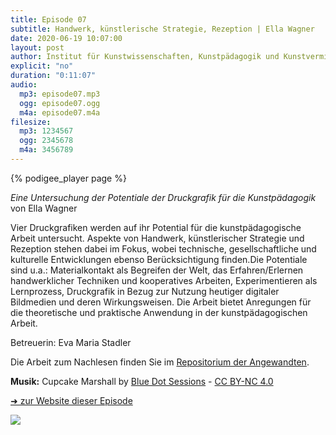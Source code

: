 ```yaml
---
title: Episode 07
subtitle: Handwerk, künstlerische Strategie, Rezeption | Ella Wagner
date: 2020-06-19 10:07:00
layout: post
author: Institut für Kunstwissenschaften, Kunstpädagogik und Kunstvermittlung
explicit: "no"
duration: "0:11:07"
audio:
  mp3: episode07.mp3
  ogg: episode07.ogg
  m4a: episode07.m4a
filesize:
  mp3: 1234567
  ogg: 2345678
  m4a: 3456789
---
```


{% podigee_player page %}

_Eine Untersuchung der Potentiale der Druckgrafik für die Kunstpädagogik_ von Ella Wagner

Vier Druckgrafiken werden auf ihr Potential für die kunstpädagogische Arbeit untersucht. Aspekte von Handwerk, künstlerischer Strategie und Rezeption stehen dabei im Fokus, wobei technische, gesellschaftliche und kulturelle Entwicklungen ebenso Berücksichtigung finden.Die Potentiale sind u.a.: Materialkontakt als Begreifen der Welt, das Erfahren/Erlernen handwerklicher Techniken und kooperatives Arbeiten, Experimentieren als Lernprozess, Druckgrafik in Bezug zur Nutzung heutiger digitaler Bildmedien und deren Wirkungsweisen. Die Arbeit bietet Anregungen für die theoretische und praktische Anwendung in der kunstpädagogischen Arbeit.

Betreuerin: Eva Maria Stadler

Die Arbeit zum Nachlesen finden Sie im [Repositorium der Angewandten](http://phaidra.bibliothek.uni-ak.ac.at/o:35260).

**Musik:** Cupcake Marshall by [Blue Dot Sessions](https://freemusicarchive.org/music/Blue_Dot_Sessions) - [CC BY-NC 4.0](https://creativecommons.org/licenses/by-nc/4.0/)

[➜ zur Website dieser Episode](https://channel-clayton.uni-ak.ac.at/index.php/handwerk-kunstlerische-strategie-rezeption/)

![](https://channel-clayton.uni-ak.ac.at/wp-content/uploads/2020/06/untersuchung_quadrat_small-1024x1024.jpg)
